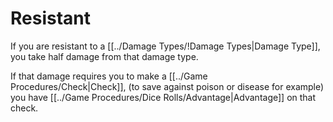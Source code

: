 # Resistant

If you are resistant to a [[../Damage Types/!Damage Types\|Damage Type]], you take half damage from that damage type.

If that damage requires you to make a [[../Game Procedures/Check\|Check]], (to save against poison or disease for example) you have [[../Game Procedures/Dice Rolls/Advantage|Advantage]] on that check.